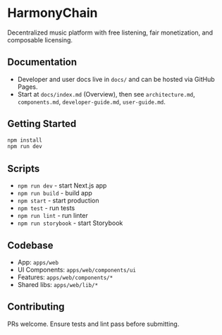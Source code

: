 # HarmonyChain

Decentralized music platform with free listening, fair monetization, and composable licensing.

## Documentation
- Developer and user docs live in `docs/` and can be hosted via GitHub Pages.
- Start at `docs/index.md` (Overview), then see `architecture.md`, `components.md`, `developer-guide.md`, `user-guide.md`.

## Getting Started
```bash
npm install
npm run dev
```

## Scripts
- `npm run dev` - start Next.js app
- `npm run build` - build app
- `npm start` - start production
- `npm test` - run tests
- `npm run lint` - run linter
- `npm run storybook` - start Storybook

## Codebase
- App: `apps/web`
- UI Components: `apps/web/components/ui`
- Features: `apps/web/components/*`
- Shared libs: `apps/web/lib/*`

## Contributing
PRs welcome. Ensure tests and lint pass before submitting.